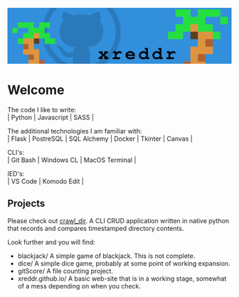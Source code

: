 ![alt text](https://github.com/xreddr/xreddr/blob/main/images/gitmainbanner.png)

Welcome
=======

The code I like to write:  
| Python | Javascript | SASS |

The additional technologies I am familiar with:  
| Flask | PostreSQL | SQL Alchemy | Docker | Tkinter | Canvas |

CLI's:  
| Git Bash | Windows CL | MacOS Terminal |

IED's:  
| VS Code | Komodo Edit |


Projects
--------

Please check out [crawl_dir](https://github.com/xreddr/crawl_dir). A CLI CRUD application written in native python that records and compares timestamped directory contents.

Look further and you will find:
- blackjack/ A simple game of blackjack. This is not complete.
- dice/ A simple dice game, probably at some point of working expansion. 
- gitScore/ A file counting project.
- xreddr.github.io/ A basic web-site that is in a working stage, somewhat of a mess depending on when you check. 
